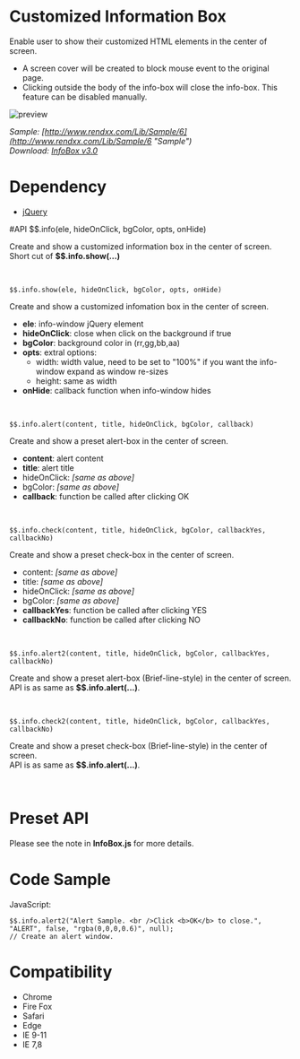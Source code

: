 # Customized Information Box
Enable user to show their customized HTML elements in the center of screen.  

- A screen cover will be created to block mouse event to the original page.
- Clicking outside the body of the info-box will close the info-box. This feature can be disabled manually.

![preview](https://raw.githubusercontent.com/Rendxx/InfoBox/master/preview.png "Preview")  

*Sample: [http://www.rendxx.com/Lib/Sample/6](http://www.rendxx.com/Lib/Sample/6 "Sample")*  
*Download: [InfoBox v3.0](https://github.com/Rendxx/InfoBox/releases/tag/3.0 "Download")*

# Dependency
- [jQuery][]

#API
    $$.info(ele, hideOnClick, bgColor, opts, onHide)      

Create and show a customized information box in the center of screen.  
 Short cut of **$$.info.show(...)**  

<div><br></div>

    $$.info.show(ele, hideOnClick, bgColor, opts, onHide)
Create and show a customized infomation box in the center of screen. 

- **ele**: info-window jQuery element  
- **hideOnClick**: close when click on the background if true  
- **bgColor**: background color in (rr,gg,bb,aa)  
- **opts**:  extral options:  
    + width: width value, need to be set to "100%" if you want the info-window expand as window re-sizes  
    + height: same as width
- **onHide**: callback function when info-window hides
      
<div><br></div>
     
    $$.info.alert(content, title, hideOnClick, bgColor, callback)
Create and show a preset alert-box in the center of screen.

- **content**: alert content
- **title**: alert title
- hideOnClick: *[same as above]*  
- bgColor: *[same as above]*  
- **callback**: function be called after clicking OK

<div><br></div>

    $$.info.check(content, title, hideOnClick, bgColor, callbackYes, callbackNo) 
Create and show a preset check-box in the center of screen.

- content: *[same as above]*  
- title: *[same as above]*  
- hideOnClick: *[same as above]*  
- bgColor: *[same as above]*  
- **callbackYes**: function be called after clicking YES
- **callbackNo**: function be called after clicking NO
     
<div><br></div>

    $$.info.alert2(content, title, hideOnClick, bgColor, callbackYes, callbackNo) 
Create and show a preset alert-box (Brief-line-style) in the center of screen.  
API is as same as **$$.info.alert(...)**.
     
<div><br></div>

    $$.info.check2(content, title, hideOnClick, bgColor, callbackYes, callbackNo) 
Create and show a preset check-box (Brief-line-style) in the center of screen.  
API is as same as **$$.info.alert(...)**.
     
<div><br></div>

# Preset API
Please see the note in **InfoBox.js** for more details.

# Code Sample
JavaScript:

    $$.info.alert2("Alert Sample. <br />Click <b>OK</b> to close.", "ALERT", false, "rgba(0,0,0,0.6)", null);
    // Create an alert window.

# Compatibility
- Chrome
- Fire Fox
- Safari
- Edge
- IE 9-11
- IE 7,8

[jQuery]: https://jquery.com/ "jQuery Home Page"